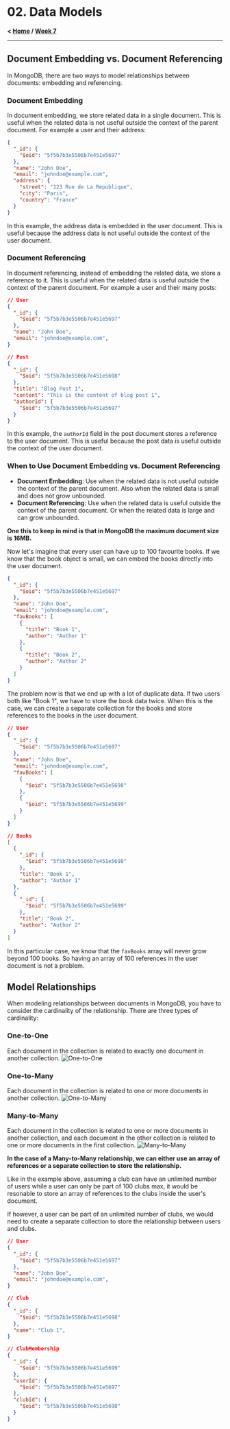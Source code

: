 # 02. Data Models

**< [Home](../../README.md) / [Week 7](../README.md)**

---

## Document Embedding vs. Document Referencing

In MongoDB, there are two ways to model relationships between documents: embedding and referencing.

### Document Embedding

In document embedding, we store related data in a single document. This is useful when the related data is not useful outside the context of the parent document. For example a user and their address:

```json
{
  "_id": {
    "$oid": "5f5b7b3e5506b7e451e5697"
  },
  "name": "John Doe",
  "email": "johndoe@example.com",
  "address": {
    "street": "123 Rue de La Republique",
    "city": "Paris",
    "country": "France"
  }
}
```

In this example, the address data is embedded in the user document. This is useful because the address data is not useful outside the context of the user document.

### Document Referencing

In document referencing, instead of embedding the related data, we store a reference to it. This is useful when the related data is useful outside the context of the parent document. For example a user and their many posts:

```json
// User
{
  "_id": {
    "$oid": "5f5b7b3e5506b7e451e5697"
  },
  "name": "John Doe",
  "email": "johndoe@example.com",
}

// Post
{
  "_id": {
    "$oid": "5f5b7b3e5506b7e451e5698"
  },
  "title": "Blog Post 1",
  "content": "This is the content of blog post 1",
  "authorId": {
    "$oid": "5f5b7b3e5506b7e451e5697"
  }
}
```

In this example, the `authorId` field in the post document stores a reference to the user document. This is useful because the post data is useful outside the context of the user document.

### When to Use Document Embedding vs. Document Referencing

- **Document Embedding**: Use when the related data is not useful outside the context of the parent document. Also when the related data is small and does not grow unbounded.
- **Document Referencing**: Use when the related data is useful outside the context of the parent document. Or when the related data is large and can grow unbounded.

**One this to keep in mind is that in MongoDB the maximum document size is 16MB.**

Now let's imagine that every user can have up to 100 favourite books. If we know that the book object is small, we can embed the books directly into the user document.

```json
{
  "_id": {
    "$oid": "5f5b7b3e5506b7e451e5697"
  },
  "name": "John Doe",
  "email": "johndoe@example.com",
  "favBooks": [
    {
      "title": "Book 1",
      "author": "Author 1"
    },
    {
      "title": "Book 2",
      "author": "Author 2"
    }
  ]
}
```

The problem now is that we end up with a lot of duplicate data. If two users both like "Book 1", we have to store the book data twice. When this is the case, we can create a separate collection for the books and store references to the books in the user document.

```json
// User
{
  "_id": {
    "$oid": "5f5b7b3e5506b7e451e5697"
  },
  "name": "John Doe",
  "email": "johndoe@example.com",
  "favBooks": [
    {
      "$oid": "5f5b7b3e5506b7e451e5698"
    },
    {
      "$oid": "5f5b7b3e5506b7e451e5699"
    }
  ]
}

// Books
[
  {
    "_id": {
      "$oid": "5f5b7b3e5506b7e451e5698"
    },
    "title": "Book 1",
    "author": "Author 1"
  },
  {
    "_id": {
      "$oid": "5f5b7b3e5506b7e451e5699"
    },
    "title": "Book 2",
    "author": "Author 2"
  }
]
```

In this particular case, we know that the `favBooks` array will never grow beyond 100 books. So having an array of 100 references in the user document is not a problem.

## Model Relationships

When modeling relationships between documents in MongoDB, you have to consider the cardinality of the relationship. There are three types of cardinality:

### One-to-One

Each document in the collection is related to exactly one document in another collection.
![One-to-One](../../assets/one-to-one.png)

### One-to-Many

Each document in the collection is related to one or more documents in another collection.
![One-to-Many](../../assets/one-to-many.png)

### Many-to-Many

Each document in the collection is related to one or more documents in another collection, and each document in the other collection is related to one or more documents in the first collection.
![Many-to-Many](../../assets/many-to-many.png)

**In the case of a Many-to-Many relationship, we can either use an array of references or a separate collection to store the relationship.**

Like in the example above, assuming a club can have an unlimited number of users while a user can only be part of 100 clubs max, it would be resonable to store an array of references to the clubs inside the user's document.

If however, a user can be part of an unlimited number of clubs, we would need to create a separate collection to store the relationship between users and clubs.

```json
// User
{
  "_id": {
    "$oid": "5f5b7b3e5506b7e451e5697"
  },
  "name": "John Doe",
  "email": "johndoe@example.com",
}

// Club
{
  "_id": {
    "$oid": "5f5b7b3e5506b7e451e5698"
  },
  "name": "Club 1",
}

// ClubMembership
{
  "_id": {
    "$oid": "5f5b7b3e5506b7e451e5699"
  },
  "userId": {
    "$oid": "5f5b7b3e5506b7e451e5697"
  },
  "clubId": {
    "$oid": "5f5b7b3e5506b7e451e5698"
  }
}
```
